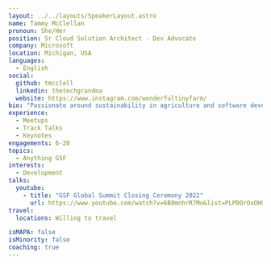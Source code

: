 ```yaml
---
layout: ../../layouts/SpeakerLayout.astro
name: Tammy McClellan
pronoun: She/Her
position: Sr Cloud Solution Architect - Dev Advocate
company: Microsoft
location: Michigan, USA
languages:
  - English
social:
  github: tmcclell
  linkedin: thetechgrandma
  website: https://www.instagram.com/wonderfultinyfarm/
bio: "Passionate around sustainability in agriculture and software development. Co-chair of the Community working group, member of Standards and OpenSource. Microsoft org lead for Microsoft."
experience:
  - Meetups
  - Track Talks
  - Keynotes
engagements: 6-20
topics:
  - Anything GSF
interests:
  - Development
talks:
  youtube:
    - title: "GSF Global Summit Closing Ceremony 2022"
      url: https://www.youtube.com/watch?v=6B8mnhrR7Mo&list=PLPDOrOxOHQcPMDwSqhq2Jig3geJthpt2l
travel:
  locations: Willing to travel

isMAPA: false
isMinority: false
coaching: true
---
```

